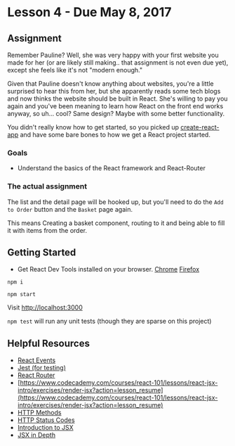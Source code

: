 # Lesson 4 - Due May 8, 2017

## Assignment

Remember Pauline? Well, she was very happy with your first website you made
for her (or are likely still making.. that assignment is not even due yet),
except she feels like it's not "modern enough."

Given that Pauline doesn't know anything about websites, you're a little
surprised to hear this from her, but she apparently reads some tech blogs
and now thinks the website should be built in React. She's willing to pay
you again and you've been meaning to learn how React on the front end works
anyway, so uh... cool? Same design? Maybe with some better functionality.

You didn't really know how to get started, so you picked up [create-react-app](https://www.npmjs.com/package/create-react-app)
and have some bare bones to how we get a React project started.

### Goals

- Understand the basics of the React framework and React-Router

### The actual assignment

The list and the detail page will be hooked up, but you'll need to do the `Add
to Order` button and the `Basket` page again.

This means Creating a basket component, routing to it and being able to fill it
with items from the order.

## Getting Started

- Get React Dev Tools installed on your browser.
[Chrome](https://chrome.google.com/webstore/search/react%20dev%20tools?hl=en-US)
[Firefox](https://addons.mozilla.org/en-US/firefox/addon/react-devtools/)

`npm i`

`npm start`

Visit <a href="http://localhost:3000">http://localhost:3000</a>

`npm test` will run any unit tests (though they are sparse on this project)


## Helpful Resources

- [React Events](https://facebook.github.io/react/docs/events.html)
- [Jest (for testing)](https://facebook.github.io/jest/docs/tutorial-react.html)
- [React Router](https://reacttraining.com/react-router/)
- [https://www.codecademy.com/courses/react-101/lessons/react-jsx-intro/exercises/render-jsx?action=lesson_resume](https://www.codecademy.com/courses/react-101/lessons/react-jsx-intro/exercises/render-jsx?action=lesson_resume)
- [HTTP Methods](https://developer.mozilla.org/en-US/docs/Web/HTTP/Methods)
- [HTTP Status Codes](https://en.wikipedia.org/wiki/List_of_HTTP_status_codes)
- [Introduction to JSX](https://facebook.github.io/react/docs/introducing-jsx.html)
- [JSX in Depth](https://facebook.github.io/react/docs/jsx-in-depth.html)
